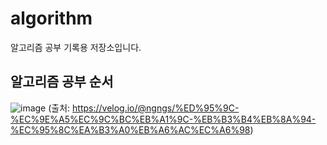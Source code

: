 # algorithm
알고리즘 공부 기록용 저장소입니다.

## 알고리즘 공부 순서
![image](https://github.com/user-attachments/assets/21575798-1050-44c1-adee-188437c4354d)
(출처: https://velog.io/@ngngs/%ED%95%9C-%EC%9E%A5%EC%9C%BC%EB%A1%9C-%EB%B3%B4%EB%8A%94-%EC%95%8C%EA%B3%A0%EB%A6%AC%EC%A6%98)

